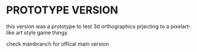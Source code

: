 # PROTOTYPE VERSION

this version was a prototype to test 3d orthographics prjecting to a pixelart-like art style game thingy

check mainbranch for offical main version

